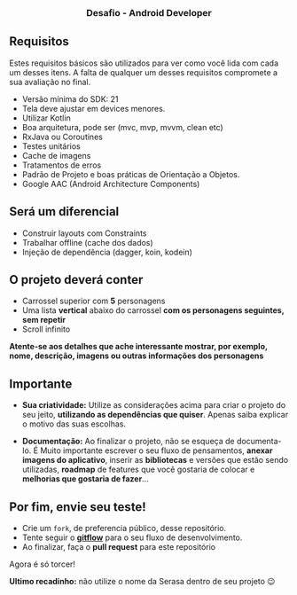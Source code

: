 <!-- Header-->
<br />
  <h3 align="center">Desafio - Android Developer </h3>

## Requisitos
<p>Estes requisitos básicos são utilizados para ver como você lida com cada um desses itens. A falta de qualquer um desses requisitos compromete a sua avaliação no final.</p>

- Versão mínima do SDK: 21
- Tela deve ajustar em devices menores.
- Utilizar Kotlin
- Boa arquitetura, pode ser (mvc, mvp, mvvm, clean etc)
- RxJava ou Coroutines
- Testes unitários
- Cache de imagens
- Tratamentos de erros
- Padrão de Projeto e boas práticas de Orientação a Objetos.
- Google AAC (Android Architecture Components)

## Será um diferencial 
- Construir layouts com Constraints
- Trabalhar offline (cache dos dados)
- Injeção de dependência (dagger, koin, kodein)

## O projeto deverá conter
* Carrossel superior com **5** personagens
* Uma lista **vertical** abaixo do carrossel **com os personagens seguintes, sem repetir**
* Scroll infinito

<b>Atente-se aos detalhes que ache interessante mostrar, por exemplo, nome, descrição, imagens ou outras informações dos personagens</b>

## Importante
* **Sua criatividade:** Utilize as considerações acima para criar o projeto do seu jeito, **utilizando as dependências que quiser**. Apenas saiba explicar o motivo das suas escolhas. 

* **Documentação:** Ao finalizar o projeto, não se esqueça de documenta-lo. É Muito importante escrever o seu fluxo de pensamentos, **anexar imagens do aplicativo**, inserir as **bibliotecas** e versões que estão sendo utilizadas, **roadmap** de features que você gostaria de colocar e **melhorias que gostaria de fazer**...

## Por fim, envie seu teste!
* Crie um `fork`, de preferencia público, desse repositório.
* Tente seguir o <b><a href="https://imasters.com.br/agile/fluxo-de-desenvolvimento-com-gitflow#:~:text=Como%20afirma%20Vincent%20Driessen%20(2010,o%20trunk%20e%20o%20branch.">gitflow</a></b> para o seu fluxo de desenvolvimento.
* Ao finalizar, faça o **pull request** para este repositório

Agora é só torcer!

**Ultimo recadinho:** não utilize o nome da Serasa dentro de seu projeto 😉
